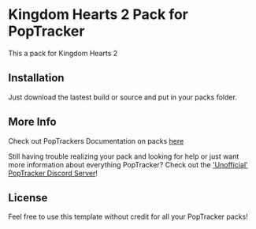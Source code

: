 # Kingdom Hearts 2 Pack for PopTracker

This a pack for Kingdom Hearts 2

## Installation

Just download the lastest build or source and put in your packs folder.

## More Info

Check out PopTrackers Documentation on packs [here](https://github.com/black-sliver/PopTracker/blob/master/doc/PACKS.md)

Still having trouble realizing your pack and looking for help or just want more information about everything PopTracker? Check out the ['Unofficial' PopTracker Discord Server](https://discord.com/invite/gwThqMCPgK)!

## License

Feel free to use this template without credit for all your PopTracker packs!
